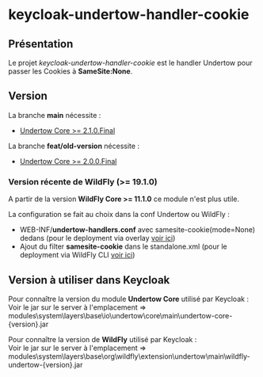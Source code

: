 # keycloak-undertow-handler-cookie

## Présentation
Le projet *keycloak-undertow-handler-cookie* est le handler Undertow pour passer les Cookies à **SameSite:None**.

## Version

La branche **main** nécessite :
- [Undertow Core >= 2.1.0.Final](https://mvnrepository.com/artifact/io.undertow/undertow-core/2.1.0.Final)

La branche **feat/old-version** nécessite :
- [Undertow Core >= 2.0.0.Final](https://mvnrepository.com/artifact/io.undertow/undertow-core/2.0.0.Final)

### Version récente de WildFly (>= 19.1.0)
A partir de la version **WildFly Core >= 11.1.0** ce module n'est plus utile.
    
La configuration se fait au choix dans la conf Undertow ou WildFly :
- WEB-INF/**undertow-handlers.conf** avec samesite-cookie(mode=None) dedans (pour le deployment via overlay [voir ici](https://docs.wildfly.org/19.1/Admin_Guide.html#Deployment_Overlays))
- Ajout du filter **samesite-cookie** dans le standalone.xml (pour le deployment via WildFly CLI [voir ici](https://stackoverflow.com/questions/65017224/how-to-set-samesite-cookie-on-wildfly-20))

## Version à utiliser dans Keycloak
Pour connaître la version du module **Undertow Core** utilisé par Keycloak :  
Voir le jar sur le server à l'emplacement => modules\system\layers\base\io\undertow\core\main\undertow-core-{version}.jar
    
Pour connaître la version de **WildFly** utilisé par Keycloak :  
Voir le jar sur le server à l'emplacement => modules\system\layers\base\org\wildfly\extension\undertow\main\wildfly-undertow-{version}.jar